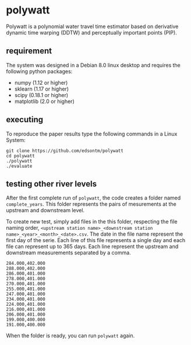 # polywatt

Polywatt is a polynomial water travel time estimator based on derivative dynamic time warping (DDTW) and perceptually important points (PIP).

## requirement

The system was designed in a Debian 8.0 linux desktop and requires the following python packages:
- numpy (1.12 or higher)
- sklearn (1.17 or higher)
- scipy (0.18.1 or higher)
- matplotlib (2.0 or higher)


## executing

To reproduce the paper results type the following commands in a Linux System:

```
git clone https://github.com/edsontm/polywatt
cd polywatt
./polywatt
./evaluate

```


## testing other river levels

After the first complete run of `polywatt`, the code creates a folder named `complete_years`. This folder represents the pairs of mesurements at the upstream and downstream level. 

To create new test, simply add files in the this folder, respecting the file naming order, `<upstream station name>_<downstream station name>_<year>_<month>_<date>.csv`. The date in the file name represent the first day of the serie. Each line of this file represents a single day and each file can represent up to 365 days. Each line represent the upstream and downstream measurements separated by a comma. 

```
284.000,402.000
288.000,402.000
286.000,401.000
278.000,401.000
270.000,401.000
255.000,401.000
247.000,401.000
234.000,401.000
224.000,401.000
216.000,401.000
206.000,401.000
199.000,400.000
191.000,400.000
```

When the folder is ready, you can run `polywatt` again.

